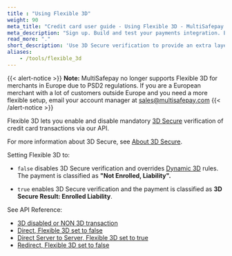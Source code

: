 ```yaml
---
title : "Using Flexible 3D"
weight: 90
meta_title: "Credit card user guide - Using Flexible 3D - MultiSafepay Docs"
meta_description: "Sign up. Build and test your payments integration. Explore our products and services. Use our API Reference, SDKs, and wrappers. Get support."
read_more: "."
short_description: 'Use 3D Secure verification to provide an extra layer of security to credit card payments'
aliases: 
    - /tools/flexible_3d
---
```


{{< alert-notice >}}
**Note:** MultiSafepay no longer supports Flexible 3D for merchants in Europe due to PSD2 regulations. If you are a European merchant with a lot of customers outside Europe and you need a more flexible setup, email your account manager at <sales@multisafepay.com>
{{< /alert-notice >}}

Flexible 3D lets you enable and disable mandatory [3D Secure](/payment-methods/credit-and-debit-cards/user-guide/glossary/) verification of credit card transactions via our API.

For more information about 3D Secure, see [About 3D Secure](/security-and-legal/payment-regulations/about-3d-secure).

Setting Flexible 3D to:

- `false` disables 3D Secure verification and overrides [Dynamic 3D](/payment-methods/credit-and-debit-cards/user-guide/server-to-server) rules. The payment is classified as **"Not Enrolled, Liability".**

- `true` enables 3D Secure verification and the payment is classified as **3D Secure Result: Enrolled Liability**.

See API Reference:

- [3D disabled or NON 3D transaction](/api/#3d-disabled-or-non-3d-transaction)
- [Direct, Flexible 3D set to false](/api/#direct-flexible-3d-set-on-_false_)
- [Direct Server to Server, Flexible 3D set to true](/api/#direct-server-to-server-flexible-3d-set-on-_true_)
- [Redirect, Flexible 3D set to false](/api/#redirect-flexible-3d-set-on-_false_)


